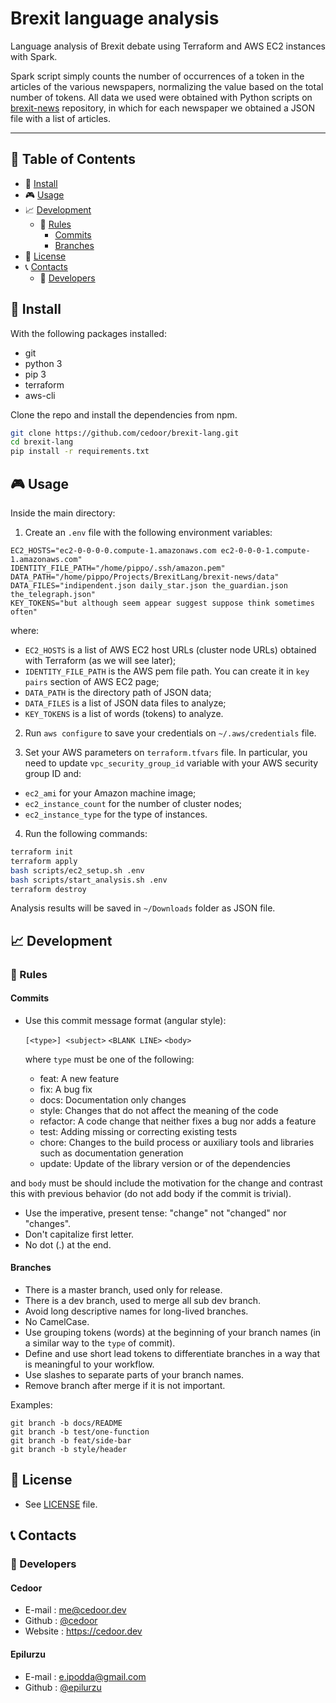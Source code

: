 # Brexit language analysis

Language analysis of Brexit debate using Terraform and AWS EC2 instances with Spark.

Spark script simply counts the number of occurrences of a token in the articles of the various newspapers, normalizing the value based on the total number of tokens. All data we used were obtained with Python scripts on [brexit-news](https://github.com/epilurzu/brexit-news) repository, in which for each newspaper we obtained a JSON file with a list of articles.
___

## :paperclip: Table of Contents
- :hammer: [Install](#hammer-install)
- :video_game: [Usage](#video_game-usage)
- :chart_with_upwards_trend: [Development](#chart_with_upwards_trend-development)
  - :scroll: [Rules](#scroll-rules)
    - [Commits](#commits)
    - [Branches](#branches)
- :page_facing_up: [License](#page_facing_up-license)
- :telephone_receiver: [Contacts](#telephone_receiver-contacts)
  - :boy: [Developers](#boy-developers)

## :hammer: Install

With the following packages installed:
- git
- python 3
- pip 3
- terraform
- aws-cli

Clone the repo and install the dependencies from npm.

```bash
git clone https://github.com/cedoor/brexit-lang.git
cd brexit-lang
pip install -r requirements.txt
```

## :video_game: Usage

Inside the main directory:

1. Create an `.env` file with the following environment variables:

```
EC2_HOSTS="ec2-0-0-0-0.compute-1.amazonaws.com ec2-0-0-0-1.compute-1.amazonaws.com"
IDENTITY_FILE_PATH="/home/pippo/.ssh/amazon.pem"
DATA_PATH="/home/pippo/Projects/BrexitLang/brexit-news/data"
DATA_FILES="indipendent.json daily_star.json the_guardian.json the_telegraph.json"
KEY_TOKENS="but although seem appear suggest suppose think sometimes often"
```
where:
* `EC2_HOSTS` is a list of AWS EC2 host URLs (cluster node URLs) obtained with Terraform (as we will see later);
* `IDENTITY_FILE_PATH` is the AWS pem file path. You can create it in `key pairs` section of AWS EC2 page;
* `DATA_PATH` is the directory path of JSON data;
* `DATA_FILES` is a list of JSON data files to analyze;
* `KEY_TOKENS` is a list of words (tokens) to analyze.

2. Run `aws configure` to save your credentials on `~/.aws/credentials` file.

3. Set your AWS parameters on `terraform.tfvars` file. In particular, you need to update `vpc_security_group_id` variable with your AWS security group ID and:
* `ec2_ami` for your Amazon machine image;
* `ec2_instance_count` for the number of cluster nodes;
* `ec2_instance_type` for the type of instances.

4. Run the following commands:

```bash
terraform init
terraform apply
bash scripts/ec2_setup.sh .env
bash scripts/start_analysis.sh .env
terraform destroy
```

Analysis results will be saved in `~/Downloads` folder as JSON file.

## :chart_with_upwards_trend: Development

### :scroll: Rules

#### Commits

* Use this commit message format (angular style):  

    `[<type>] <subject>`
    `<BLANK LINE>`
    `<body>`

    where `type` must be one of the following:

    - feat: A new feature
    - fix: A bug fix
    - docs: Documentation only changes
    - style: Changes that do not affect the meaning of the code
    - refactor: A code change that neither fixes a bug nor adds a feature
    - test: Adding missing or correcting existing tests
    - chore: Changes to the build process or auxiliary tools and libraries such as documentation generation
    - update: Update of the library version or of the dependencies

and `body` must be should include the motivation for the change and contrast this with previous behavior (do not add body if the commit is trivial). 

* Use the imperative, present tense: "change" not "changed" nor "changes".
* Don't capitalize first letter.
* No dot (.) at the end.

#### Branches

* There is a master branch, used only for release.
* There is a dev branch, used to merge all sub dev branch.
* Avoid long descriptive names for long-lived branches.
* No CamelCase.
* Use grouping tokens (words) at the beginning of your branch names (in a similar way to the `type` of commit).
* Define and use short lead tokens to differentiate branches in a way that is meaningful to your workflow.
* Use slashes to separate parts of your branch names.
* Remove branch after merge if it is not important.

Examples:
    
    git branch -b docs/README
    git branch -b test/one-function
    git branch -b feat/side-bar
    git branch -b style/header

## :page_facing_up: License
* See [LICENSE](https://github.com/cedoor/brexit-lang/blob/master/LICENSE) file.

## :telephone_receiver: Contacts
### :boy: Developers

#### Cedoor
* E-mail : me@cedoor.dev
* Github : [@cedoor](https://github.com/cedoor)
* Website : https://cedoor.dev

#### Epilurzu
* E-mail : e.ipodda@gmail.com
* Github : [@epilurzu](https://github.com/epilurzu)
